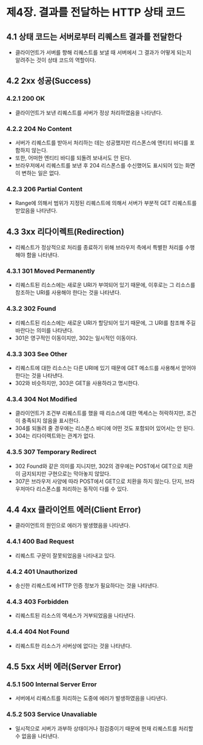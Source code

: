 # 제4장. 결과를 전달하는 HTTP 상태 코드
## 4.1 상태 코드는 서버로부터 리퀘스트 결과를 전달한다
- 클라이언트가 서버를 향해 리퀘스트를 보낼 때 서버에서 그 결과가 어떻게 되는지 알려주는 것이 상태 코드의 역할이다.

## 4.2 2xx 성공(Success)
### 4.2.1 200 OK
- 클라이언트가 보낸 리퀘스트를 서버가 정상 처리하였음을 나타낸다.

### 4.2.2 204 No Content
- 서버가 리퀘스트를 받아서 처리하는 데는 성공했지만 리스폰스에 엔티티 바디를 포함하지 않는다.
- 또한, 어떠한 엔티티 바디를 되돌려 보내서도 안 된다.
- 브라우저에서 리퀘스트를 보낸 후 204 리스폰스를 수신했어도 표시되어 있는 화면이 변하는 일은 없다.

### 4.2.3 206 Partial Content
- Range에 의해서 범위가 지정된 리퀘스트에 의해서 서버가 부분적 GET 리퀘스트를 받았음을 나타낸다.

## 4.3 3xx 리다이렉트(Redirection)
- 리퀘스트가 정상적으로 처리를 종료하기 위해 브라우저 측에서 특별한 처리를 수행해야 함을 나타낸다.

### 4.3.1 301 Moved Permanently
- 리퀘스트된 리소스에는 새로운 URI가 부여되어 있기 때문에, 이후로는 그 리소스를 참조하는 URI를 사용해야 한다는 것을 나타낸다.

### 4.3.2 302 Found
- 리퀘스트된 리소스에는 새로운 URI가 할당되어 있기 때문에, 그 URI를 참조해 주길 바란다는 의미를 나타낸다.
- 301은 영구적인 이동이지만, 302는 일시적인 이동이다.

### 4.3.3 303 See Other
- 리퀘스트에 대한 리소스는 다른 URI에 있기 때문에 GET 메소드를 사용해서 얻어야 한다는 것을 나타낸다.
- 302와 비슷하지만, 303은 GET을 사용하라고 명시한다.

### 4.3.4 304 Not Modified
- 클라이언트가 조건부 리퀘스트를 했을 때 리소스에 대한 액세스는 허락하지만, 조건이 충족되지 않음을 표시한다.
- 304를 되돌려 줄 경우에는 리스폰스 바디에 어떤 것도 포함되어 있어서는 안 된다.
- 304는 리다이렉트와는 관계가 없다.

### 4.3.5 307 Temporary Redirect
- 302 Found와 같은 의미를 지니지만, 302의 경우에는 POST에서 GET으로 치환이 금지되지만 구현으로는 막아놓지 않았다.
- 307은 브라우저 사양에 따라 POST에서 GET으로 치환을 하지 않는다. 단지, 브라우저마다 리스폰스를 처리하는 동작이 다를 수 있다.

## 4.4 4xx 클라이언트 에러(Client Error)
- 클라이언트의 원인으로 에러가 발생했음을 나타낸다.

### 4.4.1 400 Bad Request
- 리퀘스트 구문이 잘못되었음을 나타내고 있다.

### 4.4.2 401 Unauthorized
- 송신한 리퀘스트에 HTTP 인증 정보가 필요하다는 것을 나타낸다.

### 4.4.3 403 Forbidden
- 리퀘스트된 리소스의 액세스가 거부되었음을 나타낸다.

### 4.4.4 404 Not Found
- 리퀘스트한 리소스가 서버상에 없다는 것을 나타낸다.

## 4.5 5xx 서버 에러(Server Error)
### 4.5.1 500 Internal Server Error
- 서버에서 리퀘스트를 처리하는 도중에 에러가 발생하였음을 나타낸다.

### 4.5.2 503 Service Unavaliable
- 일시적으로 서버가 과부하 상태이거나 점검중이기 때문에 현재 리퀘스트를 처리할 수 없음을 나타낸다.
